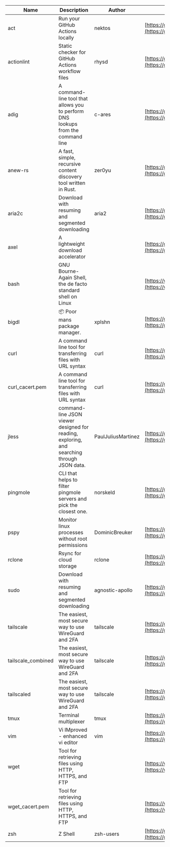| Name | Description | Author | WebURL | Repository | Stars | Version | Updated | Size | SHA256SUM | B3SUM | Source | Language | License |
| ---- | ----------- | ------ | ------ | ---------- | ----- | ------- | ------- | ---- | --- | ------|------ | -------- | ------- |
| act | Run your GitHub Actions locally | nektos | [https://github.com/nektos/act](https://github.com/nektos/act) | [https://github.com/nektos/act](https://github.com/nektos/act) | 51548 | v0.2.63 | 2024-06-10T02:48:34Z |  | a8f166f94515d8c4c6be4b8224dd181d40beeb69c3f661641bc1c3d3f784b808 | 8fe95f9ca9801428bd5d7dd0f897d84843ed2ab414aaccaa5bf4389445cb81e5 | https://bin.ajam.dev/arm64_v8a_Android/act | Go | MIT License |
| actionlint | Static checker for GitHub Actions workflow files | rhysd | [https://github.com/rhysd/actionlint](https://github.com/rhysd/actionlint) | [https://github.com/rhysd/actionlint](https://github.com/rhysd/actionlint) | 2530 | v1.7.1 | 2024-06-11T15:56:34Z |  | 0a8c17b2b3208f327d5b0cd9c94910312f223f58905eba8a664f89bc28c493cd | cbab1cc80aaa8066aabb9d01534dc1d34cba475e6cb3679d520b8f98fbcb6d8e | https://bin.ajam.dev/arm64_v8a_Android/actionlint | Go | MIT License |
| adig | A command-line tool that allows you to perform DNS lookups from the command line | c-ares | [https://github.com/c-ares/c-ares](https://github.com/c-ares/c-ares) | [https://github.com/c-ares/c-ares](https://github.com/c-ares/c-ares) | 1795 | v1.30.0 | 2024-06-15T15:41:09Z |  | 4a19989705824e7167003c221e97362a4ba36d6282522496241458a95d51a36a | 6c05479169ad6d17829ddd3ab0e260f0f848c4bb199426643410490e1adc209a | https://bin.ajam.dev/arm64_v8a_Android/adig | C | Other |
| anew-rs | A fast, simple, recursive content discovery tool written in Rust. | zer0yu | [https://github.com/zer0yu/anew](https://github.com/zer0yu/anew) | [https://github.com/zer0yu/anew](https://github.com/zer0yu/anew) | 11 | v0.1.0 | 2024-05-08T12:29:15Z |  | c626c0eb9b35a9d4afff78cddb63c53445f441d97c18efd3d45294bab8686f05 | 0025e63f6fd76d566440e0814be7ed33928a2719151182064e146015dcd6fae4 | https://bin.ajam.dev/arm64_v8a_Android/anew-rs | Rust | MIT License |
| aria2c | Download with resuming and segmented downloading | aria2 | [https://github.com/aria2/aria2](https://github.com/aria2/aria2) | [https://github.com/aria2/aria2](https://github.com/aria2/aria2) | 33970 | release-1.37.0 | 2024-06-14T10:56:48Z |  | 7885ea843f4029f871e457b56a2f5327d6a24c279c84d64d84fae1eb05e9e31e | 484a990ba0d32a75dc1362d52cc0fad85e0e1f9da5ce5f614e9dea51ea47015c | https://bin.ajam.dev/arm64_v8a_Android/aria2c | C++ | GNU General Public License v2.0 |
| axel | A lightweight download accelerator |  | [https://github.com/axel/axel](https://github.com/axel/axel) | [https://github.com/axel/axel](https://github.com/axel/axel) |  |  |  |  | c57df8b745e6105a8e95b0207842dfe5ab86c46305130a9549101558e6ec4a7f | a7c71d168460496f1766e0dddc243a2d29c725d174e538ce3d2d053367e59af7 | https://bin.ajam.dev/arm64_v8a_Android/axel |  |  |
| bash | GNU Bourne-Again Shell, the de facto standard shell on Linux |  | [https://www.bash.ws/](https://www.bash.ws/) | []() |  |  |  |  | 8b07b1a41c14c50c821f157569d3c222d27945015d6205e568ec14d149e3bfd6 | 95ee10c903c4c9db88e10bdc5894aef56979ae65d1992c5c615828b7a03d3b88 | https://bin.ajam.dev/arm64_v8a_Android/bash |  |  |
| bigdl | 📦 Poor mans package manager. | xplshn | [https://github.com/xplshn/bigdl](https://github.com/xplshn/bigdl) | [https://github.com/xplshn/bigdl](https://github.com/xplshn/bigdl) | 7 | 1.6.8 | 2024-06-14T00:31:25Z |  | fb7206cd0d5eb3f90be51b933c74cb984502c4c54098e5a1704ca81169226016 | 08ef6eb20c786262c6be4f64f7dedd3fcac7965554d18d17b6d55b2327786cdf | https://bin.ajam.dev/arm64_v8a_Android/bigdl | Go | Other |
| curl | A command line tool for transferring files with URL syntax | curl | [https://github.com/curl/curl](https://github.com/curl/curl) | [https://github.com/curl/curl](https://github.com/curl/curl) | 34635 | curl-8_8_0 | 2024-06-15T19:17:45Z |  | 30b17a6eca56dfff6ec2852b1bf31e1e98b1f0179e7470c8cd789741d58759eb | 1a6cff1e7e04b00ec89ce976146d18461b09348d575a57e67f3fdab72bd35a9e | https://bin.ajam.dev/arm64_v8a_Android/curl | C | Other |
| curl_cacert.pem | A command line tool for transferring files with URL syntax | curl | [https://github.com/curl/curl](https://github.com/curl/curl) | [https://github.com/curl/curl](https://github.com/curl/curl) | 34635 | curl-8_8_0 | 2024-06-15T19:17:45Z |  | 1794c1d4f7055b7d02c2170337b61b48a2ef6c90d77e95444fd2596f4cac609f | b58055305c0fb5874b11a4e49ba49356674d8ce927aaea6ffa2632d7f4a53653 | https://bin.ajam.dev/arm64_v8a_Android/curl_cacert.pem | C | Other |
| jless | command-line JSON viewer designed for reading, exploring, and searching through JSON data. | PaulJuliusMartinez | [https://github.com/PaulJuliusMartinez/jless](https://github.com/PaulJuliusMartinez/jless) | [https://github.com/PaulJuliusMartinez/jless](https://github.com/PaulJuliusMartinez/jless) | 4574 | v0.9.0 | 2024-06-01T20:34:10Z |  | 23718272c685d8f0d085e22aaefb39acae91d95936011e8c8512443c9d140796 | 90d9e869047e75d2b8be16ffd3e0bcf8942704be311cbcf5c963d2573a66270d | https://bin.ajam.dev/arm64_v8a_Android/jless | Rust | MIT License |
| pingmole | CLI that helps to filter pingmole servers and pick the closest one. | norskeld | [https://github.com/norskeld/pingmole](https://github.com/norskeld/pingmole) | [https://github.com/norskeld/pingmole](https://github.com/norskeld/pingmole) | 4 |  | 2024-04-16T11:28:34Z |  | c690f08176fcf0e4cb0d005606ff455347562e989f44bd96bdd4016a959cf085 | b564f43a1201fb951dbdfb1b344e374d70d404fd0f040424cbb55d120e344105 | https://bin.ajam.dev/arm64_v8a_Android/pingmole | Rust | MIT License |
| pspy | Monitor linux processes without root permissions | DominicBreuker | [https://github.com/DominicBreuker/pspy](https://github.com/DominicBreuker/pspy) | [https://github.com/DominicBreuker/pspy](https://github.com/DominicBreuker/pspy) | 4689 | v1.2.1 | 2023-01-17T21:09:22Z |  | 0977591cf2942539f3e19b82f2175ed099750f91ee29438864f757d7536ee53d | a6d1f295035deb6d7c1db69a78fdec7ebdf9340d19708496f1392bb5cac997bd | https://bin.ajam.dev/arm64_v8a_Android/pspy | Go | GNU General Public License v3.0 |
| rclone | Rsync for cloud storage | rclone | [https://github.com/rclone/rclone](https://github.com/rclone/rclone) | [https://github.com/rclone/rclone](https://github.com/rclone/rclone) | 44653 | v1.67.0 | 2024-06-15T16:40:28Z |  | afcf3a43f070a3256bc2fbf93faa781e29f5843d6cbc6fe6637283e955165670 | 5cf9008daf2af70dc261470824ba4103a05fbeca9bf72f268683fe89b1891095 | https://bin.ajam.dev/arm64_v8a_Android/rclone | Go | MIT License |
| sudo | Download with resuming and segmented downloading | agnostic-apollo | [https://github.com/agnostic-apollo/sudo](https://github.com/agnostic-apollo/sudo) | [https://github.com/agnostic-apollo/sudo](https://github.com/agnostic-apollo/sudo) | 79 | v0.2.0 | 2021-04-10T21:03:10Z |  | 9e56787b3ca489a9eb9e3a64f54944aa92c728d18576972ef7ef6bb10ca6462c | 261a7ec6cf5ed2fbc82f8128f2583eda7faeb8939b9e08143046f0b046e504ae | https://bin.ajam.dev/arm64_v8a_Android/sudo | Shell | MIT License |
| tailscale | The easiest, most secure way to use WireGuard and 2FA | tailscale | [https://github.com/tailscale/tailscale](https://github.com/tailscale/tailscale) | [https://github.com/tailscale/tailscale](https://github.com/tailscale/tailscale) | 17237 | v1.68.0 | 2024-06-15T05:18:40Z |  | 0f69d7319aef5a2aa66313d42bf46c002f112cb5406ec7fb16a7154671c754a1 | cdad5b8951917918f62c58a03960cad2b34520dac8e3ee3dc2ef37ad50a687b5 | https://bin.ajam.dev/arm64_v8a_Android/tailscale | Go | BSD 3-Clause New or Revised License |
| tailscale_combined | The easiest, most secure way to use WireGuard and 2FA | tailscale | [https://github.com/tailscale/tailscale](https://github.com/tailscale/tailscale) | [https://github.com/tailscale/tailscale](https://github.com/tailscale/tailscale) | 17237 | v1.68.0 | 2024-06-15T05:18:40Z |  | be181dd703a0fa5c3553de1e57ca5484bd51518b4c8d3feaa246eecda7995809 | 0def5d3aa378a3b381863f5a47cb909aecb5d36494b01a9e8af010d9052e5aa5 | https://bin.ajam.dev/arm64_v8a_Android/tailscale_combined | Go | BSD 3-Clause New or Revised License |
| tailscaled | The easiest, most secure way to use WireGuard and 2FA | tailscale | [https://github.com/tailscale/tailscale](https://github.com/tailscale/tailscale) | [https://github.com/tailscale/tailscale](https://github.com/tailscale/tailscale) | 17237 | v1.68.0 | 2024-06-15T05:18:40Z |  | f65e22c02b5f98fd5da05b5f5a2decd2e3b18ffa606a86a1284fc0de57edd326 | f00938dbe6077ddfebe5eb193a23f95b64c580a22f4eecc8594944339dc8320a | https://bin.ajam.dev/arm64_v8a_Android/tailscaled | Go | BSD 3-Clause New or Revised License |
| tmux | Terminal multiplexer | tmux | [https://github.com/tmux/tmux](https://github.com/tmux/tmux) | [https://github.com/tmux/tmux](https://github.com/tmux/tmux) | 33557 | 3.4 | 2024-06-03T16:01:27Z |  | d9a4a780e28298a1d8f2bcca87f947df808b217dec6813109e37baf5292bbc64 | f1a4e271c0fa30fc5ac6fcd3037a06f1d427f0e30877a4b605d46b2679c86dc2 | https://bin.ajam.dev/arm64_v8a_Android/tmux | C | Other |
| vim | Vi IMproved - enhanced vi editor | vim | [https://github.com/vim/vim](https://github.com/vim/vim) | [https://github.com/vim/vim](https://github.com/vim/vim) | 35368 | v9.1.0491 | 2024-06-15T19:30:16Z |  | 89ab8e45f8c0e7a75dcb7d16ba0679fbe462719bffc2cdef89c494dfa6f87efc | 8ed832df6e97df6dd41f7b80020a19c58266e4f8ad584533663ee659e2a9378b | https://bin.ajam.dev/arm64_v8a_Android/vim | Vim Script | Vim License |
| wget | Tool for retrieving files using HTTP, HTTPS, and FTP |  | [https://www.gnu.org/software/wget/](https://www.gnu.org/software/wget/) | []() |  |  |  |  | fafe9ce92d53ed9c24a5fec621a19886463d62f5b0a8d5802a52a135a703d487 | 8092a3611aef0ed764fbe33c7c21b4a55c51abbd26f567779e828159688b79da | https://bin.ajam.dev/arm64_v8a_Android/wget |  |  |
| wget_cacert.pem | Tool for retrieving files using HTTP, HTTPS, and FTP |  | [https://www.gnu.org/software/wget/](https://www.gnu.org/software/wget/) | []() |  |  |  |  | 1794c1d4f7055b7d02c2170337b61b48a2ef6c90d77e95444fd2596f4cac609f | b58055305c0fb5874b11a4e49ba49356674d8ce927aaea6ffa2632d7f4a53653 | https://bin.ajam.dev/arm64_v8a_Android/wget_cacert.pem |  |  |
| zsh | Z Shell | zsh-users | [https://github.com/zsh-users/zsh](https://github.com/zsh-users/zsh) | [https://github.com/zsh-users/zsh](https://github.com/zsh-users/zsh) | 3509 | zsh-5.9 | 2024-06-13T02:41:37Z |  | 1ac658201c2e6e19e7ddce2b1ab052efd3498f6fd26e6c32ef711ae100bf9c3a | 242b344777847b671719738bc09ae6f7665cd662c6f3c4dca63b415f03dfe717 | https://bin.ajam.dev/arm64_v8a_Android/zsh | C | Other |

